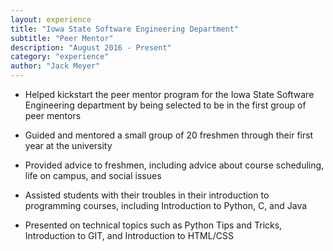 ```yaml
---
layout: experience
title: "Iowa State Software Engineering Department"
subtitle: "Peer Mentor"
description: "August 2016 - Present"
category: "experience"
author: "Jack Meyer"
---
```

<!-- Start Writing Below in Markdown -->
* Helped kickstart the peer mentor program for the Iowa State Software Engineering department by being selected to be in the first group of peer mentors

* Guided and mentored a small group of 20 freshmen through their first year at the university

* Provided advice to freshmen, including advice about course scheduling, life on campus, and social issues

* Assisted students with their troubles in their introduction to programming courses, including Introduction to Python, C, and Java

* Presented on technical topics such as Python Tips and Tricks, Introduction to GIT, and Introduction to HTML/CSS
